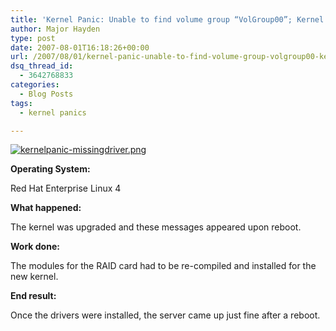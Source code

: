 ```yaml
---
title: 'Kernel Panic: Unable to find volume group “VolGroup00”; Kernel panic – not syncing: Attempted to kill init!'
author: Major Hayden
type: post
date: 2007-08-01T16:18:26+00:00
url: /2007/08/01/kernel-panic-unable-to-find-volume-group-volgroup00-kernel-panic-not-syncing-attempted-to-kill-init/
dsq_thread_id:
  - 3642768833
categories:
  - Blog Posts
tags:
  - kernel panics

---
```

[![kernelpanic-missingdriver.png][1]][2]

**Operating System:**
  
Red Hat Enterprise Linux 4

**What happened:**
  
The kernel was upgraded and these messages appeared upon reboot.

**Work done:**
  
The modules for the RAID card had to be re-compiled and installed for the new kernel.

**End result:**
  
Once the drivers were installed, the server came up just fine after a reboot.

 [1]: http://cdn.cloudfiles.mosso.com/c8031/kernelpanic-missingdriver.thumbnail.png
 [2]: http://cdn.cloudfiles.mosso.com/c8031/kernelpanic-missingdriver.png "kernelpanic-missingdriver.png"